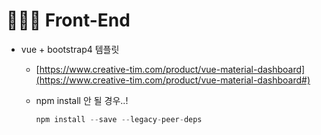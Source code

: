 # **👩🏻‍💻** Front-End

- vue + bootstrap4 템플릿
    - [https://www.creative-tim.com/product/vue-material-dashboard](https://www.creative-tim.com/product/vue-material-dashboard#)
    - npm install 안 될 경우..!
        
        ```jsx
        npm install --save --legacy-peer-deps
        ```
